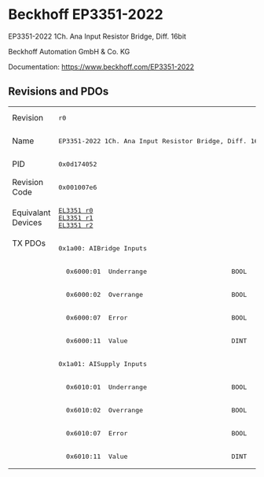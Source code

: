 # Beckhoff EP3351-2022

EP3351-2022 1Ch. Ana Input Resistor Bridge, Diff. 16bit 

Beckhoff Automation GmbH & Co. KG

Documentation: <a href="https://www.beckhoff.com/EP3351-2022">https://www.beckhoff.com/EP3351-2022</a>

## Revisions and PDOs
<table>
<tr >
<td class="first">Revision</td>
<td ><pre>r0</pre></td>
</tr>
<tr >
<td class="first">Name</td>
<td ><pre>EP3351-2022 1Ch. Ana Input Resistor Bridge, Diff. 16bit </pre></td>
</tr>
<tr >
<td class="first">PID</td>
<td ><pre>0x0d174052</pre></td>
</tr>
<tr >
<td class="first">Revision Code</td>
<td ><pre>0x001007e6</pre></td>
</tr>
<tr >
<td class="first">Equivalant Devices</td>
<td ><pre><a href="EL3351">EL3351 r0</a><br/><a href="EL3351">EL3351 r1</a><br/><a href="EL3351">EL3351 r2</a></pre></td>
</tr>
<tr class="txpdo pdosection">
<td class="first" rowspan=10 valign=top>TX PDOs</td>
<td><pre>0x1a00: AIBridge Inputs </pre></td>
<td></td>
</tr>
<tr class="txpdo">
<td ><pre>  0x6000:01  Underrange                      BOOL</pre></td>
</tr>
<tr class="txpdo">
<td ><pre>  0x6000:02  Overrange                       BOOL</pre></td>
</tr>
<tr class="txpdo">
<td ><pre>  0x6000:07  Error                           BOOL</pre></td>
</tr>
<tr class="txpdo">
<td ><pre>  0x6000:11  Value                           DINT</pre></td>
</tr>
<tr class="txpdo pdosection">
<td ><pre>0x1a01: AISupply Inputs </pre></td>
</tr>
<tr class="txpdo">
<td ><pre>  0x6010:01  Underrange                      BOOL</pre></td>
</tr>
<tr class="txpdo">
<td ><pre>  0x6010:02  Overrange                       BOOL</pre></td>
</tr>
<tr class="txpdo">
<td ><pre>  0x6010:07  Error                           BOOL</pre></td>
</tr>
<tr class="txpdo">
<td ><pre>  0x6010:11  Value                           DINT</pre></td>
</tr>
</table>
